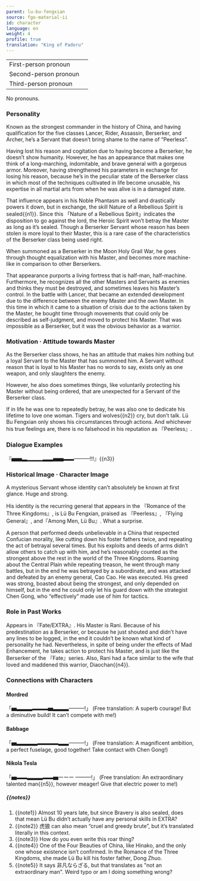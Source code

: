 ```yaml
---
parent: lu-bu-fengxian
source: fgo-material-ii
id: character
language: en
weight: 4
profile: true
translation: "King of Padoru"
---
```


<table>
  <tr><td>First-person pronoun</td><td></td></tr>
  <tr><td>Second-person pronoun</td><td></td></tr>
  <tr><td>Third-person pronoun</td><td></td></tr>
</table>

No pronouns.

### Personality

Known as the strongest commander in the history of China, and having qualification for the five classes Lancer, Rider, Assassin, Berserker, and Archer, he’s a Servant that doesn’t bring shame to the name of “Peerless”.

Having lost his reason and cogitation due to having become a Berserker, he doesn’t show humanity. However, he has an appearance that makes one think of a long-marching, indomitable, and brave general with a gorgeous armor. Moreover, having strengthened his parameters in exchange for losing his reason, because he’s in the peculiar state of the Berserker class in which most of the techniques cultivated in life become unusable, his expertise in all martial arts from when he was alive is in a damaged state.

That influence appears in his Noble Phantasm as well and drastically powers it down, but in exchange, the skill Nature of a Rebellious Spirit is sealed{{n1}}. Since this 「Nature of a Rebellious Spirit」indicates the disposition to go against the lord, the Heroic Spirit won’t betray the Master as long as it’s sealed. Though a Berserker Servant whose reason has been stolen is more loyal to their Master, this is a rare case of the characteristics of the Berserker class being used right.

When summoned as a Berserker in the Moon Holy Grail War, he goes through thought equalization with his Master, and becomes more machine-like in comparison to other Berserkers.

That appearance purports a living fortress that is half-man, half-machine. Furthermore, he recognizes all the other Masters and Servants as enemies and thinks they must be destroyed, and sometimes leaves his Master’s control. In the battle with Lancer, that became an extended development due to the difference between the enemy Master and the own Master. In this time in which it came to a situation of crisis due to the actions taken by the Master, he bought time through movements that could only be described as self-judgment, and moved to protect his Master. That was impossible as a Berserker, but it was the obvious behavior as a warrior.

### Motivation · Attitude towards Master

As the Berserker class shows, he has an attitude that makes him nothing but a loyal Servant to the Master that has summoned him. A Servant without reason that is loyal to his Master has no words to say, exists only as one weapon, and only slaughters the enemy.

However, he also does sometimes things, like voluntarily protecting his Master without being ordered, that are unexpected for a Servant of the Berserker class.

If in life he was one to repeatedly betray, he was also one to dedicate his lifetime to love one woman. Tigers and wolves{{n2}} cry, but don’t talk. Lü Bu Fengxian only shows his circumstances through actions. And whichever his true feelings are, there is no falsehood in his reputation as 『Peerless』.

### Dialogue Examples

『▅▅▃▂▂▂▃▃▅▅▬▬———!!!』{{n3}}

### Historical Image · Character Image

A mysterious Servant whose identity can’t absolutely be known at first glance. Huge and strong.

His identity is the recurring general that appears in the 『Romance of the Three Kingdoms』, is Lü Bu Fengxian, praised as 『Peerless』, 『Flying General』, and『Among Men, Lü Bu』. What a surprise.

A person that performed deeds unbelievable in a China that respected Confucian morality, like cutting down his foster fathers twice, and repeating the act of betrayal several times. But his exploits and deeds of arms didn’t allow others to catch up with him, and he’s reasonably counted as the strongest above the rest in the world of the Three Kingdoms. Roaming about the Central Plain while repeating treason, he went through many battles, but in the end he was betrayed by a subordinate, and was attacked and defeated by an enemy general, Cao Cao. He was executed. His greed was strong, boasted about being the strongest, and only depended on himself, but in the end he could only let his guard down with the strategist Chen Gong, who “effectively” made use of him for tactics.

### Role in Past Works

Appears in 『Fate/EXTRA』. His Master is Rani. Because of his predestination as a Berserker, or because he just shouted and didn’t have any lines to be logged, in the end it couldn’t be known what kind of personality he had. Nevertheless, in spite of being under the effects of Mad Enhancement, he takes action to protect his Master, and is just like the Berserker of the 『Fate』series. Also, Rani had a face similar to the wife that loved and maddened this warrior, Diaochan{{n4}}.

### Connections with Characters

#### Mordred

「▅▃▃▃▬▬▬▅▃▃▃———!」
(Free translation: A superb courage! But a diminutive build! It can’t compete with me!)

#### Babbage

「▅▃▃▃▃▬▬▬▬▃▃———!」
(Free translation: A magnificent ambition, a perfect fuselage, good together! Take contact with Chen Gong!)

#### Nikola Tesla

「▅▬▬▃▃▃▬▬▅ーーー ———!」
(Free translation: An extraordinary talented man{{n5}}, however meager! Give that electric power to me!)

##### {{notes}}

1. {{note1}} Almost 10 years late, but since Bravery is also sealed, does that mean Lü Bu didn’t actually have any personal skills in EXTRA?
2. {{note2}} 虎狼 can also mean “cruel and greedy brute”, but it’s translated literally in this context.
3. {{note3}} How do you even write this roar thing?
4. {{note4}} One of the Four Beauties of China, like Hinako, and the only one whose existence isn’t confirmed. In the Romance of the Three Kingdoms, she made Lü Bu kill his foster father, Dong Zhuo.
5. {{note5}} It says 非凡ならざる, but that translates as "not an extraordinary man". Weird typo or am I doing something wrong?
